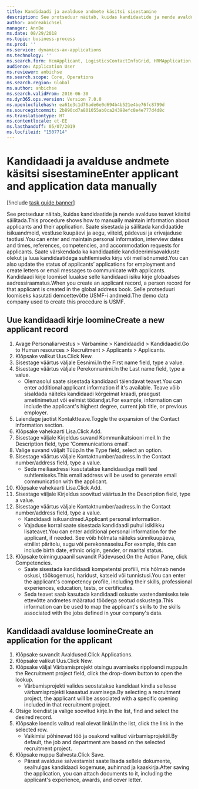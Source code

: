 ```yaml
---
title: Kandidaadi ja avalduse andmete käsitsi sisestamine
description: See protseduur näitab, kuidas kandidaatide ja nende avalduse teavet käsitsi säilitada.
author: andreabichsel
manager: AnnBe
ms.date: 08/29/2018
ms.topic: business-process
ms.prod: ''
ms.service: dynamics-ax-applications
ms.technology: ''
ms.search.form: HcmApplicant, LogisticsContactInfoGrid, HRMApplication,  DirPartyTable
audience: Application User
ms.reviewer: anbichse
ms.search.scope: Core, Operations
ms.search.region: Global
ms.author: anbichse
ms.search.validFrom: 2016-06-30
ms.dyn365.ops.version: Version 7.0.0
ms.openlocfilehash: ea61e3c1d76ade6e0d694b4b521e4be76fc8799d
ms.sourcegitcommit: 2b890cd7a801055ab0ca24398efc8e4e777d4d8c
ms.translationtype: HT
ms.contentlocale: et-EE
ms.lasthandoff: 05/07/2019
ms.locfileid: "1507714"
---
```

# <a name="enter-applicant-and-application-data-manually"></a><span data-ttu-id="78c0e-103">Kandidaadi ja avalduse andmete käsitsi sisestamine</span><span class="sxs-lookup"><span data-stu-id="78c0e-103">Enter applicant and application data manually</span></span>

[!include [task guide banner](../../includes/task-guide-banner.md)]

<span data-ttu-id="78c0e-104">See protseduur näitab, kuidas kandidaatide ja nende avalduse teavet käsitsi säilitada.</span><span class="sxs-lookup"><span data-stu-id="78c0e-104">This procedure shows how to manually maintain information about applicants and their application.</span></span>   <span data-ttu-id="78c0e-105">Saate sisestada ja säilitada kandidaatide isikuandmeid, vestluse kuupäevi ja aegu, viiteid, pädevusi ja erivajaduse taotlusi.</span><span class="sxs-lookup"><span data-stu-id="78c0e-105">You can enter and maintain personal information, interview dates and times, references, competencies, and accommodation requests for applicants.</span></span> <span data-ttu-id="78c0e-106">Saate värskendada ka kandidaatide kandideerimisavalduste olekut ja luua kandidaatidega suhtlemiseks kirju või meilisõnumeid.</span><span class="sxs-lookup"><span data-stu-id="78c0e-106">You can also update the status of applicants’ applications for employment and create letters or email messages to communicate with applicants.</span></span> <span data-ttu-id="78c0e-107">Kandidaadi kirje loomisel luuakse selle kandidaadi isiku kirje globaalses aadressiraamatus.</span><span class="sxs-lookup"><span data-stu-id="78c0e-107">When you create an applicant record, a person record for that applicant is created in the global address book.</span></span>       <span data-ttu-id="78c0e-108">Selle protseduuri loomiseks kasutati demoettevõtte USMF-i andmeid.</span><span class="sxs-lookup"><span data-stu-id="78c0e-108">The demo data company used to create this procedure is USMF.</span></span>


## <a name="create-a-new-applicant-record"></a><span data-ttu-id="78c0e-109">Uue kandidaadi kirje loomine</span><span class="sxs-lookup"><span data-stu-id="78c0e-109">Create a new applicant record</span></span>
1. <span data-ttu-id="78c0e-110">Avage Personaliarvestus > Värbamine > Kandidaadid > Kandidaadid.</span><span class="sxs-lookup"><span data-stu-id="78c0e-110">Go to Human resources > Recruitment > Applicants > Applicants.</span></span>
2. <span data-ttu-id="78c0e-111">Klõpsake valikut Uus.</span><span class="sxs-lookup"><span data-stu-id="78c0e-111">Click New.</span></span>
3. <span data-ttu-id="78c0e-112">Sisestage väärtus väljale Eesnimi.</span><span class="sxs-lookup"><span data-stu-id="78c0e-112">In the First name field, type a value.</span></span>
4. <span data-ttu-id="78c0e-113">Sisestage väärtus väljale Perekonnanimi.</span><span class="sxs-lookup"><span data-stu-id="78c0e-113">In the Last name field, type a value.</span></span>
    * <span data-ttu-id="78c0e-114">Olemasolul saate sisestada kandidaadi täiendavat teavet.</span><span class="sxs-lookup"><span data-stu-id="78c0e-114">You can enter additional applicant information if it's available.</span></span> <span data-ttu-id="78c0e-115">Teave võib sisaldada näiteks kandidaadi kõrgeimat kraadi, praegust ametinimetust või eelmist tööandjat.</span><span class="sxs-lookup"><span data-stu-id="78c0e-115">For example, information can include the applicant's highest degree, current job title, or previous employer.</span></span>  
5. <span data-ttu-id="78c0e-116">Laiendage jaotist Kontaktteave.</span><span class="sxs-lookup"><span data-stu-id="78c0e-116">Toggle the expansion of the Contact information section.</span></span>
6. <span data-ttu-id="78c0e-117">Klõpsake vahekaarti Lisa.</span><span class="sxs-lookup"><span data-stu-id="78c0e-117">Click Add.</span></span>
7. <span data-ttu-id="78c0e-118">Sisestage väljale Kirjeldus suvand Kommunikatsiooni meil.</span><span class="sxs-lookup"><span data-stu-id="78c0e-118">In the Description field, type 'Communications email'.</span></span>
8. <span data-ttu-id="78c0e-119">Valige suvand väljalt Tüüp.</span><span class="sxs-lookup"><span data-stu-id="78c0e-119">In the Type field, select an option.</span></span>
9. <span data-ttu-id="78c0e-120">Sisestage väärtus väljale Kontaktnumber/aadress.</span><span class="sxs-lookup"><span data-stu-id="78c0e-120">In the Contact number/address field, type a value.</span></span>
    * <span data-ttu-id="78c0e-121">Seda meiliaadressi kasutatakse kandidaadiga meili teel suhtlemiseks.</span><span class="sxs-lookup"><span data-stu-id="78c0e-121">This email address will be used to generate email communication with the applicant.</span></span>  
10. <span data-ttu-id="78c0e-122">Klõpsake vahekaarti Lisa.</span><span class="sxs-lookup"><span data-stu-id="78c0e-122">Click Add.</span></span>
11. <span data-ttu-id="78c0e-123">Sisestage väljale Kirjeldus soovitud väärtus.</span><span class="sxs-lookup"><span data-stu-id="78c0e-123">In the Description field, type a value.</span></span>
12. <span data-ttu-id="78c0e-124">Sisestage väärtus väljale Kontaktnumber/aadress.</span><span class="sxs-lookup"><span data-stu-id="78c0e-124">In the Contact number/address field, type a value.</span></span>
    * <span data-ttu-id="78c0e-125">Kandidaadi isikuandmed.</span><span class="sxs-lookup"><span data-stu-id="78c0e-125">Applicant personal information.</span></span>  
    * <span data-ttu-id="78c0e-126">Vajaduse korral saate sisestada kandidaadi puhul isiklikku lisateavet.</span><span class="sxs-lookup"><span data-stu-id="78c0e-126">You can enter additional personal information for the applicant, if needed.</span></span> <span data-ttu-id="78c0e-127">See võib hõlmata näiteks sünnikuupäeva, etnilist päritolu, sugu või perekonnaseisu.</span><span class="sxs-lookup"><span data-stu-id="78c0e-127">For example, this can include birth date, ethnic origin, gender, or marital status.</span></span>  
13. <span data-ttu-id="78c0e-128">Klõpsake toimingupaanil suvandit Pädevused.</span><span class="sxs-lookup"><span data-stu-id="78c0e-128">On the Action Pane, click Competencies.</span></span>
    * <span data-ttu-id="78c0e-129">Saate sisestada kandidaadi kompetentsi profiili, mis hõlmab nende oskusi, töökogemusi, haridust, katseid või tunnistusi.</span><span class="sxs-lookup"><span data-stu-id="78c0e-129">You can enter the applicant's competency profile, including their skills, professional experiences, education, tests, or certificates.</span></span>  
    * <span data-ttu-id="78c0e-130">Seda teavet saab kasutada kandidaadi oskuste vastendamiseks teie ettevõtte andmetes määratud töödega seotud oskustega.</span><span class="sxs-lookup"><span data-stu-id="78c0e-130">This information can be used to map the applicant's skills to the skills associated with the jobs defined in your company's data.</span></span>   

## <a name="create-an-application-for-the-applicant"></a><span data-ttu-id="78c0e-131">Kandidaadi avalduse loomine</span><span class="sxs-lookup"><span data-stu-id="78c0e-131">Create an application for the applicant</span></span>
1. <span data-ttu-id="78c0e-132">Klõpsake suvandit Avaldused.</span><span class="sxs-lookup"><span data-stu-id="78c0e-132">Click Applications.</span></span>
2. <span data-ttu-id="78c0e-133">Klõpsake valikut Uus.</span><span class="sxs-lookup"><span data-stu-id="78c0e-133">Click New.</span></span>
3. <span data-ttu-id="78c0e-134">Klõpsake väljal Värbamisprojekt otsingu avamiseks ripploendi nuppu.</span><span class="sxs-lookup"><span data-stu-id="78c0e-134">In the Recruitment project field, click the drop-down button to open the lookup.</span></span>
    * <span data-ttu-id="78c0e-135">Värbamisprojekti valides seostatakse kandidaat kindla sellesse värbamisprojekti kaasatud avamisega.</span><span class="sxs-lookup"><span data-stu-id="78c0e-135">By selecting a recruitment project, the applicant will be associated with a specific opening included in that recruitment project.</span></span>  
4. <span data-ttu-id="78c0e-136">Otsige loendist ja valige soovitud kirje.</span><span class="sxs-lookup"><span data-stu-id="78c0e-136">In the list, find and select the desired record.</span></span>
5. <span data-ttu-id="78c0e-137">Klõpsake loendis valitud real olevat linki.</span><span class="sxs-lookup"><span data-stu-id="78c0e-137">In the list, click the link in the selected row.</span></span>
    * <span data-ttu-id="78c0e-138">Vaikimisi põhinevad töö ja osakond valitud värbamisprojektil.</span><span class="sxs-lookup"><span data-stu-id="78c0e-138">By default, the job and department are based on the selected recruitment project.</span></span>  
6. <span data-ttu-id="78c0e-139">Klõpsake nuppu Salvesta.</span><span class="sxs-lookup"><span data-stu-id="78c0e-139">Click Save.</span></span>
    * <span data-ttu-id="78c0e-140">Pärast avalduse salvestamist saate lisada sellele dokumente, sealhulgas kandidaadi kogemuse, auhinnad ja kaaskirja.</span><span class="sxs-lookup"><span data-stu-id="78c0e-140">After saving the application, you can attach documents to it, including the applicant's experience, awards, and cover letter.</span></span>  

